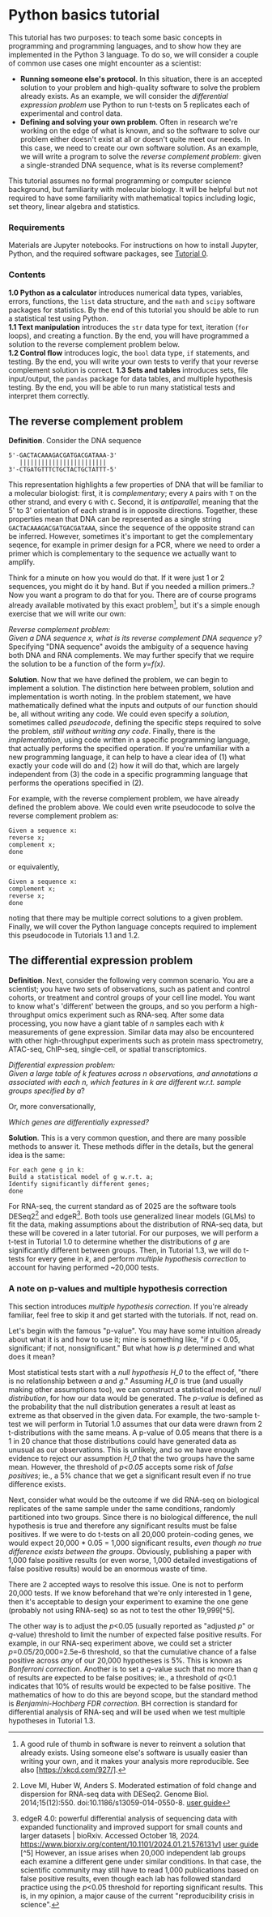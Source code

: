 # Python basics tutorial

This tutorial has two purposes: to teach some basic concepts in programming and programming languages, and to show how they are implemented in the Python 3 language. To do so, we will consider a couple of common use cases one might encounter as a scientist:  
- **Running someone else's protocol**. In this situation, there is an accepted solution to your problem and high-quality software to solve the problem already exists. As an example, we will consider the *differential expression problem* use Python to run t-tests on 5 replicates each of experimental and control data.
- **Defining and solving your own problem**. Often in research we're working on the edge of what is known, and so the software to solve our problem either doesn't exist at all or doesn't quite meet our needs. In this case, we need to create our own software solution. As an example, we will write a program to solve the *reverse complement problem*: given a single-stranded DNA sequence, what is its reverse complement?

This tutorial assumes no formal programming or computer science background, but familiarity with molecular biology. It will be helpful but not required to have some familiarity with mathematical topics including logic, set theory, linear algebra and statistics. 

### Requirements
Materials are Jupyter notebooks. For instructions on how to install Jupyter, Python, and the required software packages, see [Tutorial 0](/0_Setting_up_your_workstation/README.md).

### Contents
**1.0 Python as a calculator** introduces numerical data types, variables, errors, functions, the `list` data structure, and the `math` and `scipy` software packages for statistics. By the end of this tutorial you should be able to run a statistical test using Python.  
**1.1 Text manipulation** introduces the `str` data type for text, iteration (`for` loops), and creating a function. By the end, you will have programmed a solution to the reverse complement problem below.  
**1.2 Control flow** introduces logic, the `bool` data type, `if` statements, and testing. By the end, you will write your own tests to verify that your reverse complement solution is correct.
**1.3 Sets and tables** introduces sets, file input/output, the `pandas` package for data tables, and multiple hypothesis testing. By the end, you will be able to run many statistical tests and interpret them correctly.

## The reverse complement problem
**Definition**. Consider the DNA sequence
```
5'-GACTACAAAGACGATGACGATAAA-3'
   ||||||||||||||||||||||||
3'-CTGATGTTTCTGCTACTGCTATTT-5'
```
This representation highlights a few properties of DNA that will be familiar to a molecular biologist: first, it is *complementary*; every `A` pairs with `T` on the other strand, and every `G` with `C`. Second, it is *antiparallel*, meaning that the 5' to 3' orientation of each strand is in opposite directions. Together, these properties mean that DNA can be represented as a single string `GACTACAAAGACGATGACGATAAA`, since the sequence of the opposite strand can be inferred. However, sometimes it's important to get the complementary seqence, for example in primer design for a PCR, where we need to order a primer which is complementary to the sequence we actually want to amplify.

Think for a minute on how you would do that. If it were just 1 or 2 sequences, you might do it by hand. But if you needed a million primers..? Now you want a program to do that for you. There are of course programs already available motivated by this exact problem[^1], but it's a simple enough exercise that we will write our own:

*Reverse complement problem:*  
*Given a DNA sequence x, what is its reverse complement DNA sequence y?*  
Specifying "DNA sequence" avoids the ambiguity of a sequence having both DNA and RNA complements. We may further specify that we require the solution to be a function of the form *y=f(x)*.

**Solution**. Now that we have defined the problem, we can begin to implement a solution. The distinction here between problem, solution and implementation is worth noting. In the problem statement, we have mathematically defined what the inputs and outputs of our function should be, all without writing any code.  We could even specify a *solution*, sometimes called *pseudocode*, defining the specific steps required to solve the problem, *still without writing any code*. Finally, there is the *implementation*, using code written in a specific programming language, that actually performs the specified operation. If you're unfamiliar with a new programming language, it can help to have a clear idea of (1) what exactly your code will do and (2) how it will do that, which are largely independent from (3) the code in a specific programming language that performs the operations specified in (2). 

For example, with the reverse complement problem, we have already defined the problem above. We could even write pseudocode to solve the reverse complement problem as:
```
Given a sequence x:
reverse x;
complement x;
done
```
or equivalently,
```
Given a sequence x:
complement x;
reverse x;
done
```
noting that there may be multiple correct solutions to a given problem. Finally, we will cover the Python language concepts required to implement this pseudocode in Tutorials 1.1 and 1.2.

## The differential expression problem
**Definition**. Next, consider the following very common scenario. You are a scientist; you have two sets of observations, such as patient and control cohorts, or treatment and control groups of your cell line model. You want to know what's 'different' between the groups, and so you perform a high-throughput omics experiment such as RNA-seq. After some data processing, you now have a giant table of *n* samples each with *k* measurements of gene expression. Similar data may also be encountered with other high-throughput experiments such as protein mass spectrometry, ATAC-seq, ChIP-seq, single-cell, or spatial transcriptomics.

*Differential expression problem:*  
*Given a large table of *k* features across *n* observations, and annotations *a* associated with each *n*, which features in *k* are different w.r.t. sample groups specified by *a**?  

Or, more conversationally,

*Which genes are differentially expressed?*

**Solution**. This is a very common question, and there are many possible methods to answer it. These methods differ in the details, but the general idea is the same:
```
For each gene g in k:
Build a statistical model of g w.r.t. a;
Identify significantly different genes;
done
```

For RNA-seq, the current standard as of 2025 are the software tools DESeq2[^3] and edgeR[^4]. Both tools use generalized linear models (GLMs) to fit the data, making assumptions about the distribution of RNA-seq data, but these will be covered in a later tutorial. For our purposes, we will perform a t-test in Tutorial 1.0 to determine whether the distributions of *g* are significantly different between groups. Then, in Tutorial 1.3, we will do t-tests for every gene in *k*, and perform *multiple hypothesis correction* to account for having performed ~20,000 tests.

### A note on p-values and multiple hypothesis correction

This section introduces *multiple hypothesis correction*. If you're already familiar, feel free to skip it and get started with the tutorials. If not, read on.

Let's begin with the famous "p-value". You may have some intuition already about what it is and how to use it; mine is something like, "if p < 0.05, significant; if not, nonsignificant." But what how is *p* determined and what does it mean?

Most statistical tests start with a *null hypothesis* *H_0* to the effect of, "there is no relationship between *a* and *g*." Assuming *H_0* is true (and usually making other assumptions too), we can construct a statistical model, or *null distribution*, for how our data would be generated. The *p-value* is defined as the probability that the null distribution generates a result at least as extreme as that observed in the given data. For example, the two-sample t-test we will perform in Tutorial 1.0 assumes that our data were drawn from 2 t-distributions with the same means. A p-value of 0.05 means that there is a 1 in 20 chance that those distributions could have generated data as unusual as our observations. This is unlikely, and so we have enough evidence to reject our assumption *H_0* that the two groups have the same mean. However, the threshold of *p<0.05* accepts some risk of *false positives*; ie., a 5% chance that we get a significant result even if no true difference exists.

Next, consider what would be the outcome if we did RNA-seq on biological replicates of the same sample under the same conditions, randomly partitioned into two groups. Since there is no biological difference, the null hypothesis is true and therefore any significant results must be false positives. If we were to do t-tests on all 20,000 protein-coding genes, we would expect 20,000 * 0.05 = 1,000 significant results, *even though no true difference exists between the groups*. Obviously, publishing a paper with 1,000 false positive results (or even worse, 1,000 detailed investigations of false positive results) would be an enormous waste of time.

There are 2 accepted ways to resolve this issue. One is not to perform 20,000 tests. If we know beforehand that we're only interested in 1 gene, then it's acceptable to design your experiment to examine the one gene (probably not using RNA-seq) so as not to test the other 19,999[^5]. 

The other way is to adjust the *p*<0.05 (usually reported as "adjusted *p*" or *q*-value) threshold to limit the number of expected false positive results. For example, in our RNA-seq experiment above, we could set a stricter *p*=0.05/20,000=2.5e-6 threshold, so that the cumulative chance of a false positive across *any* of our 20,000 hypotheses is 5%. This is known as *Bonferroni correction*. Another is to set a *q*-value such that no more than *q* of results are expected to be false positives; ie., a threshold of *q*<0.1 indicates that 10% of results would be expected to be false positive. The mathematics of how to do this are beyond scope, but the standard method is *Benjamini-Hochberg FDR correction*. BH correction is standard for differential analysis of RNA-seq and will be used when we test multiple hypotheses in Tutorial 1.3. 

[^1]: A good rule of thumb in software is never to reinvent a solution that already exists[^2]. Using someone else's software is usually easier than writing your own, and it makes your analysis more reproducible. See also [https://xkcd.com/927/].
[^2]: (unless the extant solution is incorrect, not properly maintained, costs money, or implementing a new solution is a graduation requirement)
[^3]: Love MI, Huber W, Anders S. Moderated estimation of fold change and dispersion for RNA-seq data with DESeq2. Genome Biol. 2014;15(12):550. doi:10.1186/s13059-014-0550-8. [user guide](https://bioconductor.org/packages/devel/bioc/vignettes/DESeq2/inst/doc/DESeq2.html)
[^4]: edgeR 4.0: powerful differential analysis of sequencing data with expanded functionality and improved support for small counts and larger datasets | bioRxiv. Accessed October 18, 2024. https://www.biorxiv.org/content/10.1101/2024.01.21.576131v1 [user guide](https://bioconductor.org/packages/release/bioc/vignettes/edgeR/inst/doc/edgeRUsersGuide.pdf)
[^5] However, an issue arises when 20,000 independent lab groups each examine a different gene under similar conditions. In that case, the scientific community may still have to read 1,000 publications based on false positive results, even though each lab has followed standard practice using the *p*<0.05 threshold for reporting significant results. This is, in my opinion, a major cause of the current "reproducibility crisis in science". 
